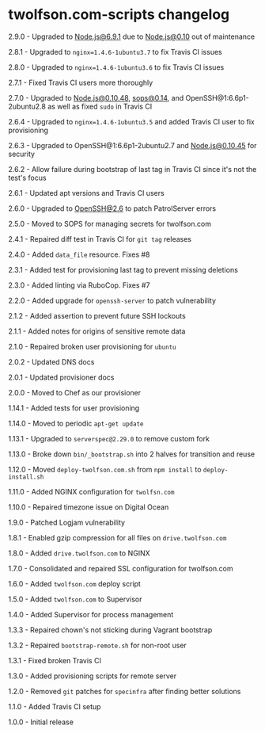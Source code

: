 # twolfson.com-scripts changelog
2.9.0 - Upgraded to Node.js@6.9.1 due to Node.js@0.10 out of maintenance

2.8.1 - Upgraded to `nginx=1.4.6-1ubuntu3.7` to fix Travis CI issues

2.8.0 - Upgraded to `nginx=1.4.6-1ubuntu3.6` to fix Travis CI issues

2.7.1 - Fixed Travis CI users more thoroughly

2.7.0 - Upgraded to Node.js@0.10.48, sops@0.14, and OpenSSH@1:6.6p1-2ubuntu2.8 as well as fixed `sudo` in Travis CI

2.6.4 - Upgraded to `nginx=1.4.6-1ubuntu3.5` and added Travis CI user to fix provisioning

2.6.3 - Upgraded to OpenSSH@1:6.6p1-2ubuntu2.7 and Node.js@0.10.45 for security

2.6.2 - Allow failure during bootstrap of last tag in Travis CI since it's not the test's focus

2.6.1 - Updated apt versions and Travis CI users

2.6.0 - Upgraded to OpenSSH@2.6 to patch PatrolServer errors

2.5.0 - Moved to SOPS for managing secrets for twolfson.com

2.4.1 - Repaired diff test in Travis CI for `git tag` releases

2.4.0 - Added `data_file` resource. Fixes #8

2.3.1 - Added test for provisioning last tag to prevent missing deletions

2.3.0 - Added linting via RuboCop. Fixes #7

2.2.0 - Added upgrade for `openssh-server` to patch vulnerability

2.1.2 - Added assertion to prevent future SSH lockouts

2.1.1 - Added notes for origins of sensitive remote data

2.1.0 - Repaired broken user provisioning for `ubuntu`

2.0.2 - Updated DNS docs

2.0.1 - Updated provisioner docs

2.0.0 - Moved to Chef as our provisioner

1.14.1 - Added tests for user provisioning

1.14.0 - Moved to periodic `apt-get update`

1.13.1 - Upgraded to `serverspec@2.29.0` to remove custom fork

1.13.0 - Broke down `bin/_bootstrap.sh` into 2 halves for transition and reuse

1.12.0 - Moved `deploy-twolfson.com.sh` from `npm install` to `deploy-install.sh`

1.11.0 - Added NGINX configuration for `twolfsn.com`

1.10.0 - Repaired timezone issue on Digital Ocean

1.9.0 - Patched Logjam vulnerability

1.8.1 - Enabled gzip compression for all files on `drive.twolfson.com`

1.8.0 - Added `drive.twolfson.com` to NGINX

1.7.0 - Consolidated and repaired SSL configuration for twolfson.com

1.6.0 - Added `twolfson.com` deploy script

1.5.0 - Added `twolfson.com` to Supervisor

1.4.0 - Added Supervisor for process management

1.3.3 - Repaired chown's not sticking during Vagrant bootstrap

1.3.2 - Repaired `bootstrap-remote.sh` for non-root user

1.3.1 - Fixed broken Travis CI

1.3.0 - Added provisioning scripts for remote server

1.2.0 - Removed `git` patches for `specinfra` after finding better solutions

1.1.0 - Added Travis CI setup

1.0.0 - Initial release
